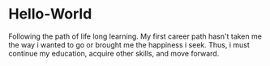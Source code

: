 # Hello-World
Following the path of life long learning.
My first career path hasn't taken me the way i wanted to go or brought me the happiness i seek.
Thus, i must continue my education, acquire other skills, and move forward.
